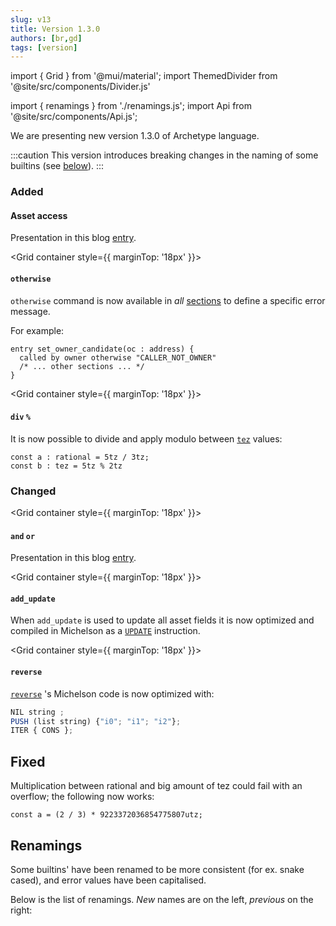 ```yaml
---
slug: v13
title: Version 1.3.0
authors: [br,gd]
tags: [version]
---
```

import { Grid } from '@mui/material';
import ThemedDivider from '@site/src/components/Divider.js'

import { renamings } from './renamings.js';
import Api from '@site/src/components/Api.js';


We are presenting new version 1.3.0 of Archetype language.

:::caution
This version introduces breaking changes in the naming of some builtins (see [below](/blog/v13#renamings)).
:::
<!--truncate-->

### Added

<Grid container>
<Grid xs={12} sm={12} md={3}>

#### Asset access

</Grid>

<Grid xs={12} sm={12} md={9}>

Presentation in this blog [entry](/blog/asset-access).

</Grid>
</Grid>

<ThemedDivider />

<Grid container style={{ marginTop: '18px' }}>
<Grid xs={12} sm={12} md={3}>

#### `otherwise`

</Grid>

<Grid xs={12} sm={12} md={9}>

`otherwise` command is now available in *all* [sections](/docs/reference/declarations/entrypoint#sections) to define a specific error message.

For example:
```archetype
entry set_owner_candidate(oc : address) {
  called by owner otherwise "CALLER_NOT_OWNER"
  /* ... other sections ... */
}
```

</Grid>
</Grid>

<ThemedDivider />

<Grid container style={{ marginTop: '18px' }}>
<Grid xs={12} sm={12} md={3}>

#### `div` `%`

</Grid>

<Grid xs={12} sm={12} md={9}>

It is now possible to divide and apply modulo between [`tez`](/docs/reference/types#tez) values:
```archetype
const a : rational = 5tz / 3tz;
const b : tez = 5tz % 2tz
```

</Grid>
</Grid>

### Changed

<Grid container style={{ marginTop: '18px' }}>
<Grid xs={12} sm={12} md={3}>

#### `and` `or`

</Grid>

<Grid xs={12} sm={12} md={9}>

Presentation in this blog [entry](/blog/shortcut-evaluation).

</Grid>
</Grid>

<ThemedDivider />

<Grid container style={{ marginTop: '18px' }}>
<Grid xs={12} sm={12} md={3}>

#### `add_update`

</Grid>

<Grid xs={12} sm={12} md={9}>

When `add_update` is used to update all asset fields it is now optimized and compiled in Michelson as a [`UPDATE`](https://tezos.gitlab.io/michelson-reference/#instr-UPDATE) instruction.

</Grid>
</Grid>

<ThemedDivider />

<Grid container style={{ marginTop: '18px' }}>
<Grid xs={12} sm={12} md={3}>

#### `reverse`

</Grid>


<Grid xs={12} sm={12} md={9}>

[`reverse`](/docs/reference/expressions/builtins#reverse(l%20:%20list<T>)) 's Michelson code is now optimized with:
```js
NIL string ;
PUSH (list string) {"i0"; "i1"; "i2"};
ITER { CONS };
```

</Grid>
</Grid>

## Fixed

Multiplication between rational and big amount of tez could fail with an overflow; the following now works:
```archetype
const a = (2 / 3) * 9223372036854775807utz;
```

## Renamings

Some builtins' have been renamed to be more consistent (for ex. snake cased), and error values have been capitalised.

Below is the list of renamings. *New* names are on the left, *previous* on the right:

<Api title="Sections" data={renamings.sections} xs={4}/>
<br/>

<Api title="Types" data={renamings.types} xs={4}/>
<br/>

<Api title="Instructions" data={renamings.instructions} xs={4}/>
<br/>

<Api title="Constants" data={renamings.constants} xs={4}/>
<br/>

<Api title="Builtins" data={renamings.builtins} xs={4}/>
<br/>

<Api title="Assets" data={renamings.assets} xs={4}/>
<br/>

<Api title="Error messages" data={renamings.errors} xs={5}/>
<br/>